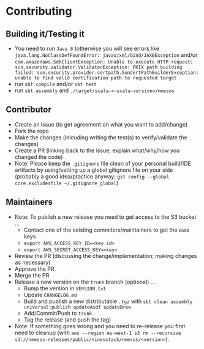 # Contributing

## Building it/Testing it

* You need to run `Java 8` (otherwise you will see errors like `java.lang.NoClassDefFoundError: javax/xml/bind/JAXBException` and/or `com.amazonaws.SdkClientException: Unable to execute HTTP request: sun.security.validator.ValidatorException: PKIX path building failed: sun.security.provider.certpath.SunCertPathBuilderException: unable to find valid certification path to requested target`
* run `sbt compile` and/or `sbt test`
* run `sbt assembly` and `./target/scala-<-scala-version>/nmesos`

## Contributor

* Create an issue (to get agreement on what you want to add/change)
* Fork the repo
* Make the changes (inlcuding writing the test(s) to verify/validate the changes)
* Create a PR (linking back to the issue; explain what/why/how you changed the code)
* Note: Please keep the `.gitignore` file clean of your personal build/IDE artifacts by using/setting up a global gitignore file on your side (probably a good idea/practice anyway; `git config --global core.excludesfile ~/.gitignore_global`)

## Maintainers

* Note: To publish a new release you need to get access to the S3 bucket ...
  * Contact one of the existing commiters/maintainers to get the aws keys
  * `export AWS_ACCESS_KEY_ID=<key id>`
  * `export AWS_SECRET_ACCESS_KEY=<key>`
* Review the PR (discussing the change/implementation; making changes as necessary)
* Approve the PR
* Merge the PR
* Release a new version on the `trunk` branch (optional) ...
  * Bump the version in `VERSION.txt`
  * Update `CHANGELOG.md`
  * Build and publish a new distributable `.tgz` with `sbt clean assembly universal:publish updateAsdf updateBrew`
  * Add/Commit/Push to `trunk`
  * Tag the release (and push the tag)
* Note: If something goes wrong and you need to re-release you first need to cleanup (with `aws --region eu-west-1 s3 rm --recursive s3://nmesos-releases/public/ninesstack/nmesos/<version>`).
